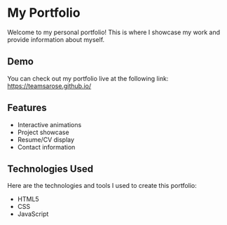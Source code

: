 # My Portfolio
Welcome to my personal portfolio! This is where I showcase my work and provide information about myself.

## Demo
You can check out my portfolio live at the following link:
https://teamsarose.github.io/

## Features
- Interactive animations
- Project showcase
- Resume/CV display
- Contact information

## Technologies Used
Here are the technologies and tools I used to create this portfolio:
- HTML5
- CSS
- JavaScript 
